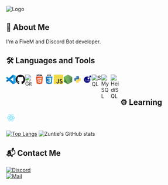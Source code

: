 
![Logo](https://i.imgur.com/fkY07p1.png)

## 🚀 About Me
I'm a FiveM and Discord Bot developer.


## 🛠 Languages and Tools
<img align="left" alt="Visual Studio Code" width="26px" src="https://raw.githubusercontent.com/github/explore/80688e429a7d4ef2fca1e82350fe8e3517d3494d/topics/visual-studio-code/visual-studio-code.png"/>
<img align="left" alt="GitHub" width="26px" src="https://raw.githubusercontent.com/github/explore/78df643247d429f6cc873026c0622819ad797942/topics/github/github.png"/>
<img align="left" alt="Git" width="26px" src="https://i.imgur.com/HY6RdVg.png"/>
<img align="left" alt="HTML" width="26px" src="https://raw.githubusercontent.com/github/explore/80688e429a7d4ef2fca1e82350fe8e3517d3494d/topics/html/html.png"/>
<img align="left" alt="CSS" width="26px" src="https://raw.githubusercontent.com/github/explore/80688e429a7d4ef2fca1e82350fe8e3517d3494d/topics/css/css.png"/>
<img align="left" alt="JavaScript" width="26px" src="https://raw.githubusercontent.com/github/explore/80688e429a7d4ef2fca1e82350fe8e3517d3494d/topics/javascript/javascript.png"/>
<img align="left" alt="NodeJS" width="26px" src="https://raw.githubusercontent.com/github/explore/80688e429a7d4ef2fca1e82350fe8e3517d3494d/topics/nodejs/nodejs.png"/>
<img align="left" alt="Python" width="26px" src="https://raw.githubusercontent.com/github/explore/80688e429a7d4ef2fca1e82350fe8e3517d3494d/topics/python/python.png"/>
<img align="left" alt="Lua" width="26px" src="https://raw.githubusercontent.com/github/explore/80688e429a7d4ef2fca1e82350fe8e3517d3494d/topics/lua/lua.png"/>
<img align="left" alt="SQL" width="26px" src="https://i.imgur.com/mu3O1CX.png"/>
<img align="left" alt="MySQL" width="26px" src="https://i.imgur.com/sUmPAVb.png"/>
<img align="left" alt="HeidiSQL" width="26px" src="https://i.imgur.com/kckeEq4.png"/>
<br>
<br>

## ⚙️ Learning
<img align="left" alt="ReactNative" width="26px" src="https://raw.githubusercontent.com/github/explore/80688e429a7d4ef2fca1e82350fe8e3517d3494d/topics/react/react.png"/>

<br>
<br>

[![Top Langs](https://github-readme-stats.vercel.app/api/top-langs/?username=zuntie&theme=react&layout=compact)](https://github.com/anuraghazra/github-readme-stats)
![Zuntie's GitHub stats](https://github-readme-stats.vercel.app/api?username=zuntie&theme=react&show_icons=true)

## 📬 Contact Me
[![Discord](https://img.shields.io/badge/Discord-7289DA?style=for-the-badge&logo=discord&logoColor=white)](https://discord.com/users/392318898046894090)
<br>
[![Mail](https://img.shields.io/badge/Gmail-D14836?style=for-the-badge&logo=gmail&logoColor=white)](mailto:zuntiedev@gmail.com)
